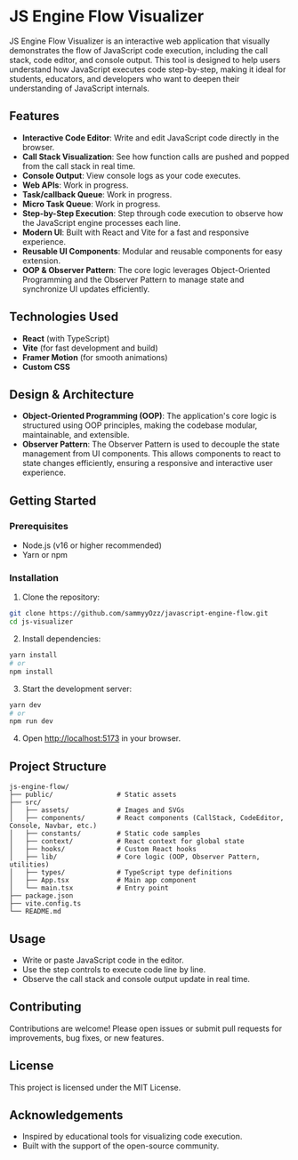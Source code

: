  # JS Engine Flow Visualizer

 JS Engine Flow Visualizer is an interactive web application that visually demonstrates the flow of JavaScript code execution, including the call stack, code editor, and console output. This tool is designed to help users understand how JavaScript executes code step-by-step, making it ideal for students, educators, and developers who want to deepen their understanding of JavaScript internals.

 ## Features

 - **Interactive Code Editor**: Write and edit JavaScript code directly in the browser.
 - **Call Stack Visualization**: See how function calls are pushed and popped from the call stack in real time.
 - **Console Output**: View console logs as your code executes.
 - **Web APIs**: Work in progress.
 - **Task/callback Queue**: Work in progress.
 - **Micro Task Queue**: Work in progress.
 - **Step-by-Step Execution**: Step through code execution to observe how the JavaScript engine processes each line.
 - **Modern UI**: Built with React and Vite for a fast and responsive experience.
 - **Reusable UI Components**: Modular and reusable components for easy extension.
 - **OOP & Observer Pattern**: The core logic leverages Object-Oriented Programming and the Observer Pattern to manage state and synchronize UI updates efficiently.

 ## Technologies Used

 - **React** (with TypeScript)
 - **Vite** (for fast development and build)
 - **Framer Motion** (for smooth animations)
 - **Custom CSS**

 ## Design & Architecture

 - **Object-Oriented Programming (OOP)**: The application's core logic is structured using OOP principles, making the codebase modular, maintainable, and extensible.
 - **Observer Pattern**: The Observer Pattern is used to decouple the state management from UI components. This allows components to react to state changes efficiently, ensuring a responsive and interactive user experience.

 ## Getting Started

 ### Prerequisites
 - Node.js (v16 or higher recommended)
 - Yarn or npm

 ### Installation

 1. Clone the repository:
   ```bash
   git clone https://github.com/sammyyOzz/javascript-engine-flow.git
   cd js-visualizer
   ```
 2. Install dependencies:
   ```bash
   yarn install
   # or
   npm install
   ```
 3. Start the development server:
   ```bash
   yarn dev
   # or
   npm run dev
   ```
 4. Open [http://localhost:5173](http://localhost:5173) in your browser.

 ## Project Structure

 ```
 js-engine-flow/
 ├── public/                # Static assets
 ├── src/
 │   ├── assets/            # Images and SVGs
 │   ├── components/        # React components (CallStack, CodeEditor, Console, Navbar, etc.)
 │   ├── constants/         # Static code samples
 │   ├── context/           # React context for global state
 │   ├── hooks/             # Custom React hooks
 │   ├── lib/               # Core logic (OOP, Observer Pattern, utilities)
 │   ├── types/             # TypeScript type definitions
 │   ├── App.tsx            # Main app component
 │   └── main.tsx           # Entry point
 ├── package.json
 ├── vite.config.ts
 └── README.md
 ```

 ## Usage

 - Write or paste JavaScript code in the editor.
 - Use the step controls to execute code line by line.
 - Observe the call stack and console output update in real time.

 ## Contributing

 Contributions are welcome! Please open issues or submit pull requests for improvements, bug fixes, or new features.

 ## License

 This project is licensed under the MIT License.

 ## Acknowledgements

 - Inspired by educational tools for visualizing code execution.
 - Built with the support of the open-source community.
